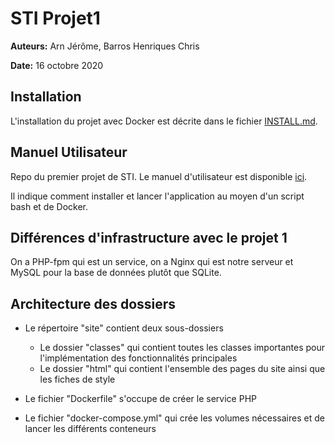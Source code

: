 # STI Projet1 

**Auteurs:** Arn Jérôme, Barros Henriques Chris

**Date:** 16 octobre 2020


## Installation

L'installation du projet avec Docker est décrite dans le fichier [INSTALL.md](INSTALL.md). 


## Manuel Utilisateur

Repo du premier projet de STI. Le manuel d'utilisateur est disponible [ici](./STI_ManuelUtilisateur.md).

Il indique comment installer et lancer l'application au moyen d'un script bash et de Docker.



## Différences d'infrastructure avec le projet 1

On a PHP-fpm qui est un service, on a Nginx qui est notre serveur et MySQL pour la base de données plutôt que SQLite. 



## Architecture des dossiers

- Le répertoire "site" contient deux sous-dossiers
  - Le dossier "classes" qui contient toutes les classes importantes pour l'implémentation des fonctionnalités principales
  - Le dossier "html" qui contient l'ensemble des pages du site ainsi que les fiches de style 

- Le fichier "Dockerfile" s'occupe de créer le service PHP
- Le fichier "docker-compose.yml" qui crée les volumes nécessaires et de lancer les différents conteneurs





